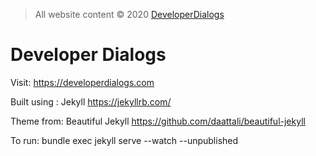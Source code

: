 
> All website content &copy; 2020 [DeveloperDialogs](https://developerdialogs.com)

# Developer Dialogs

Visit: https://developerdialogs.com

Built using : Jekyll https://jekyllrb.com/

Theme from: Beautiful Jekyll https://github.com/daattali/beautiful-jekyll

To run:
bundle exec jekyll serve
--watch
--unpublished
